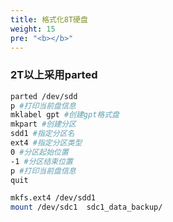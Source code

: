 ```yaml
---
title: 格式化8T硬盘
weight: 15
pre: "<b></b>"
---
```




### 2T以上采用parted

```bash
parted /dev/sdd
p #打印当前盘信息
mklabel gpt #创建gpt格式盘
mkpart #创建分区
sdd1 #指定分区名
ext4 #指定分区类型
0 #分区起始位置
-1 #分区结束位置
p #打印当前盘信息
quit
```
```bash
mkfs.ext4 /dev/sdd1
mount /dev/sdc1  sdc1_data_backup/
```

